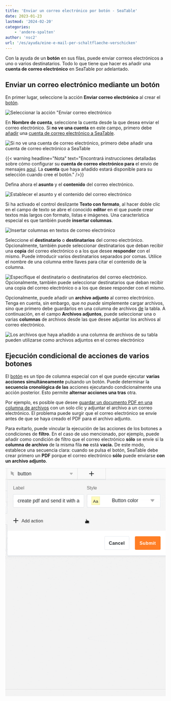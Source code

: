 ```yaml
---
title: 'Enviar un correo electrónico por botón - SeaTable'
date: 2023-01-23
lastmod: '2024-02-20'
categories:
    - 'andere-spalten'
author: 'nsc2'
url: '/es/ayuda/eine-e-mail-per-schaltflaeche-verschicken'
---
```


Con la ayuda de un **botón** en sus filas, puede enviar correos electrónicos a uno o varios destinatarios. Todo lo que tiene que hacer es añadir una **cuenta de correo electrónico** en SeaTable por adelantado.

## Enviar un correo electrónico mediante un botón

En primer lugar, seleccione la acción **Enviar correo electrónico** al crear el [botón](https://seatable.io/es/docs/andere-spalten/die-schaltflaeche/).

![Seleccionar la acción "Enviar correo electrónico](https://seatable.io/wp-content/uploads/2023/01/send-email-action.png)

En **Nombre de cuenta**, seleccione la cuenta desde la que desea enviar el correo electrónico. Si **no ve una cuenta** en este campo, primero debe [añadir](https://seatable.io/es/docs/arbeiten-mit-bases/einrichtung-eines-e-mail-kontos-in-einer-base/) una [cuenta de correo electrónico a SeaTable](https://seatable.io/es/docs/arbeiten-mit-bases/einrichtung-eines-e-mail-kontos-in-einer-base/).

![Si no ve una cuenta de correo electrónico, primero debe añadir una cuenta de correo electrónico a SeaTable](https://seatable.io/wp-content/uploads/2023/01/add-email-account.png)

{{< warning  headline="Nota"  text="Encontrará instrucciones detalladas sobre cómo configurar su **cuenta de correo electrónico para** el envío de mensajes [aquí](https://seatable.io/es/docs/arbeiten-mit-bases/einrichtung-eines-e-mail-kontos-in-einer-base/). La **cuenta** que haya añadido estará disponible para su selección cuando cree el botón." />}}

Defina ahora el **asunto** y el **contenido** del correo electrónico.

![Establecer el asunto y el contenido del correo electrónico](https://seatable.io/wp-content/uploads/2023/01/subject-and-message.png)

Si ha activado el control deslizante **Texto con formato**, al hacer doble clic en el campo de texto se abre el conocido **editor** en el que puede crear textos más largos con formato, listas e imágenes. Una característica especial es que también puede **insertar columnas**.

![Insertar columnas en textos de correo electrónico](https://seatable.io/wp-content/uploads/2023/01/Spalten-in-E-Mail-Texte-einfuegen.png)

Seleccione el **destinatario** o **destinatarios** del correo electrónico. Opcionalmente, también puede seleccionar destinatarios que deban recibir una **copia** del correo electrónico o a los que desee **responder** con el mismo. Puede introducir varios destinatarios separados por comas. Utilice el nombre de una columna entre llaves para citar el contenido de la columna.

![Especifique el destinatario o destinatarios del correo electrónico. Opcionalmente, también puede seleccionar destinatarios que deban recibir una copia del correo electrónico o a los que desee responder con el mismo.](https://seatable.io/wp-content/uploads/2023/01/send-to-copy-to-reply-to.png)

Opcionalmente, puede añadir un **archivo adjunto** al correo electrónico. Tenga en cuenta, sin embargo, que _no puede_ simplemente cargar archivos, sino que primero debe guardarlos en una columna de archivos [de](https://seatable.io/es/docs/datei-und-bildanhaenge/die-datei-spalte/) la tabla. A continuación, en el campo **Archivos adjuntos**, puede seleccionar una o varias **columnas** de archivos desde las que desee adjuntar los archivos al correo electrónico.

![Los archivos que haya añadido a una columna de archivos de su tabla pueden utilizarse como archivos adjuntos en el correo electrónico](https://seatable.io/wp-content/uploads/2023/01/file-001.png)

## Ejecución condicional de acciones de varios botones

El [botón](https://seatable.io/es/docs/andere-spalten/die-schaltflaeche/) es un tipo de columna especial con el que puede ejecutar **varias acciones simultáneamente** pulsando un botón. Puede determinar la **secuencia cronológica de las** acciones ejecutando condicionalmente una acción posterior. Esto permite **alternar acciones una tras** otra.

Por ejemplo, es posible que desee [guardar un documento PDF en una columna de archivos](https://seatable.io/es/docs/andere-spalten/ein-pdf-dokument-per-schaltflaeche-in-einer-spalte-speichern/) con un solo clic y adjuntar el archivo a un correo electrónico. El problema puede surgir que el correo electrónico se envíe antes de que se haya creado el PDF para el archivo adjunto.

Para evitarlo, puede vincular la ejecución de las acciones de los botones a condiciones de **filtro**. En el caso de uso mencionado, por ejemplo, puede añadir como condición de filtro que el correo electrónico **sólo** se envíe si la **columna de archivo** de la misma fila **no** está **vacía.** De este modo, establece una secuencia clara: cuando se pulsa el botón, SeaTable debe crear primero un **PDF** porque el correo electrónico **sólo** puede enviarse **con un archivo adjunto**.

![](images/send-email-via-button-with-conditions-1.gif)
